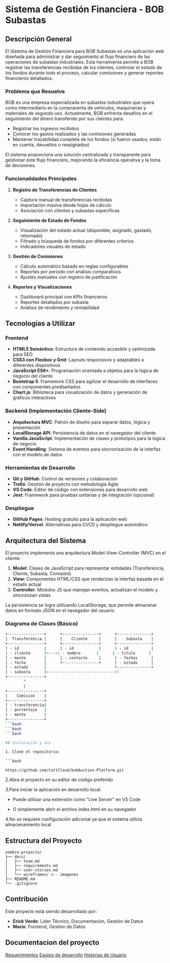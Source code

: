 # Sistema de Gestión Financiera - BOB Subastas

## Descripción General

El Sistema de Gestión Financiera para BOB Subastas es una aplicación web diseñada para administrar y dar seguimiento al flujo financiero de las operaciones de subastas industriales. Esta herramienta permite a BOB registrar las transferencias recibidas de los clientes, controlar el estado de los fondos durante todo el proceso, calcular comisiones y generar reportes financieros detallados.

### Problema que Resuelve

BOB es una empresa especializada en subastas industriales que opera como intermediario en la compraventa de vehículos, maquinarias y materiales de segundo uso. Actualmente, BOB enfrenta desafíos en el seguimiento del dinero transferido por sus clientes para:

- Registrar los ingresos recibidos
- Conocer los gastos realizados y las comisiones generadas
- Mantener trazabilidad completa de los fondos (si fueron usados, están en cuenta, devueltos o reasignados)

El sistema proporciona una solución centralizada y transparente para gestionar este flujo financiero, mejorando la eficiencia operativa y la toma de decisiones.

### Funcionalidades Principales

1. **Registro de Transferencias de Clientes**
   - Captura manual de transferencias recibidas
   - Importación masiva desde hojas de cálculo
   - Asociación con clientes y subastas específicas

2. **Seguimiento de Estado de Fondos**
   - Visualización del estado actual (disponible, asignado, gastado, retornado)
   - Filtrado y búsqueda de fondos por diferentes criterios
   - Indicadores visuales de estado

3. **Gestión de Comisiones**
   - Cálculo automático basado en reglas configurables
   - Reportes por período con análisis comparativos
   - Ajustes manuales con registro de justificación

4. **Reportes y Visualizaciones**
   - Dashboard principal con KPIs financieros
   - Reportes detallados por subasta
   - Análisis de rendimiento y rentabilidad

## Tecnologías a Utilizar

### Frontend

- **HTML5 Semántico**: Estructura de contenido accesible y optimizada para SEO
- **CSS3 con Flexbox y Grid**: Layouts responsivos y adaptables a diferentes dispositivos
- **JavaScript ES6+**: Programación orientada a objetos para la lógica de negocio del cliente
- **Bootstrap 5**: Framework CSS para agilizar el desarrollo de interfaces con componentes prediseñados
- **Chart.js**: Biblioteca para visualización de datos y generación de gráficos interactivos

### Backend (Implementación Cliente-Side)

- **Arquitectura MVC**: Patrón de diseño para separar datos, lógica y presentación
- **LocalStorage API**: Persistencia de datos en el navegador del cliente
- **Vanilla JavaScript**: Implementación de clases y prototipos para la lógica de negocio
- **Event Handling**: Sistema de eventos para sincronización de la interfaz con el modelo de datos

### Herramientas de Desarrollo

- **Git y GitHub**: Control de versiones y colaboración
- **Trello**: Gestión de proyecto con metodología Agile
- **VS Code**: Editor de código con extensiones para desarrollo web
- **Jest**: Framework para pruebas unitarias y de integración (opcional)

### Despliegue

- **GitHub Pages**: Hosting gratuito para la aplicación web
- **Netlify/Vercel**: Alternativas para CI/CD y despliegue automático

## Arquitectura del Sistema

El proyecto implementa una arquitectura Model-View-Controller (MVC) en el cliente:

1. **Model**: Clases de JavaScript para representar entidades (Transferencia, Cliente, Subasta, Comisión)
2. **View**: Componentes HTML/CSS que renderizan la interfaz basada en el estado actual
3. **Controller**: Módulos JS que manejan eventos, actualizan el modelo y sincronizan vistas

La persistencia se logra utilizando LocalStorage, que permite almacenar datos en formato JSON en el navegador del usuario.

### Diagrama de Clases (Básico)

```bash
+----------------+      +----------------+      +---------------+
|  Transferencia |      |    Cliente     |      |    Subasta    |
+----------------+      +----------------+      +---------------+
| - id           |      | - id           |      | - id          |
| - cliente      |<--->| - nombre       |      | - titulo      |
| - monto        |      | - contacto     |      | - fechas      |
| - fecha        |      +----------------+      | - estado      |
| - estado       |                              +---------------+
| - subasta      |<----------------------------->|
+----------------+
        ^
        |
+----------------+
|    Comision    |
+----------------+
| - transferencia|
| - porcentaje   |
| - monto        |
+----------------+
```bash
```bash
```bash

## Instalación y Uso

1. Clone el repositorio:

```bash
```
   ```
   https://github.com/CattCloud/bobAuction-Platform.git
   ```

2.Abra el proyecto en su editor de código preferido

3.Para iniciar la aplicación en desarrollo local:

- Puede utilizar una extensión como "Live Server" en VS Code

- O simplemente abrir el archivo index.html en su navegador

4.No se requiere configuración adicional ya que el sistema utiliza almacenamiento local

## Estructura del Proyecto

```
nombre-proyecto/
├── docs/
│   ├── team.md
│   ├── requirements.md
│   ├── user-stories.md
│   └── wireframes/ <-- imagenes
├── README.md
└── .gitignore
```

## Contribución

Este proyecto está siendo desarrollado por:

- **Erick Verde**: Líder Técnico, Documentación, Gestión de Datos
- **Mario**: Frontend, Gestión de Datos

## Documentacion del proyecto

[Requerimientos](https://github.com/CattCloud/bobAuction-Platform/blob/main/docs/requirements.md)
[Equipo de desarrollo](https://github.com/CattCloud/bobAuction-Platform/blob/main/docs/team.md)
[Historias de Usuario](https://github.com/CattCloud/bobAuction-Platform/blob/main/docs/user-stories.md)
